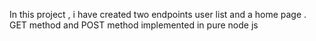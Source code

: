 In this project ,  i have created two endpoints user list and a home page . GET method and POST method implemented in pure node js 
